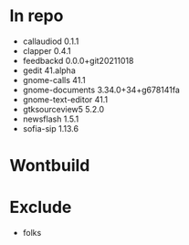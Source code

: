 # In repo
- callaudiod 0.1.1
- clapper 0.4.1
- feedbackd 0.0.0+git20211018
- gedit 41.alpha
- gnome-calls 41.1
- gnome-documents 3.34.0+34+g678141fa
- gnome-text-editor 41.1
- gtksourceview5 5.2.0
- newsflash 1.5.1
- sofia-sip 1.13.6

# Wontbuild

# Exclude
- folks
